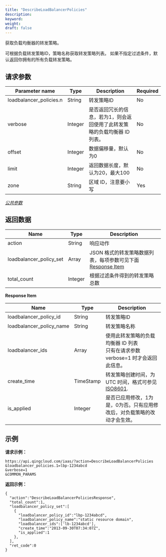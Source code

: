 ```yaml
---
title: "DescribeLoadBalancerPolicies"
description: 
keyword: 
weight: 
draft: false
---
```




获取负载均衡器的转发策略。

可根据负载转发策略ID，策略名称获取转发策略列表。 如果不指定过滤条件，默认返回你拥有的所有负载转发策略。

## 请求参数

| Parameter name | Type | Description | Required |
| --- | --- | --- | --- |
| loadbalancer_policies.n | String | 转发策略ID | No |
| verbose | Integer | 是否返回冗长的信息，若为1，则会返回使用了此转发策略的负载均衡器 ID 列表。 | No |
| offset | Integer | 数据偏移量，默认为0 | No |
| limit | Integer | 返回数据长度，默认为20，最大100 | No |
| zone | String | 区域 ID，注意要小写 | Yes |

[_公共参数_](../../../parameters/)

## 返回数据

| Name | Type | Description |
| --- | --- | --- |
| action | String | 响应动作 |
| loadbalancer_policy_set | Array | JSON 格式的转发策略数据列表，每项参数可见下面 [Response Item](#response-item) |
| total_count | Integer | 根据过滤条件得到的转发策略总数 |

**Response Item**

| Name | Type | Description |
| --- | --- | --- |
| loadbalancer_policy_id | String | 转发策略ID |
| loadbalancer_policy_name | String | 转发策略名称 |
| loadbalancer_ids | Array | 使用此转发策略的负载均衡器 ID 列表<br/>只有在请求参数 verbose=1 时才会返回此信息。 |
| create_time | TimeStamp | 转发策略创建时间，为 UTC 时间，格式可参见 [ISO8601](http://www.w3.org/TR/NOTE-datetime). |
| is_applied | Integer | 是否已应用修改，1为是，0为否。只有应用修改后，对负载策略的改动才会生效。 |

## 示例

**请求示例：**

```
https://api.qingcloud.com/iaas/?action=DescribeLoadBalancerPolicies
&loadbalancer_policies.1=lbp-1234abcd
&verbose=1
&COMMON_PARAMS
```

**返回示例：**

```
{
  "action":"DescribeLoadBalancerPoliciesResponse",
  "total_count":1,
  "loadbalancer_policy_set":[
    {
      "loadbalancer_policy_id":"lbp-1234abcd",
      "loadbalancer_policy_name":"static resource domain",
      "loadbalancer_ids":['lb-1234abcd'],
      "create_time":"2013-09-30T07:34:07Z",
      "is_applied":1
    },
  ],
  "ret_code":0
}
```

